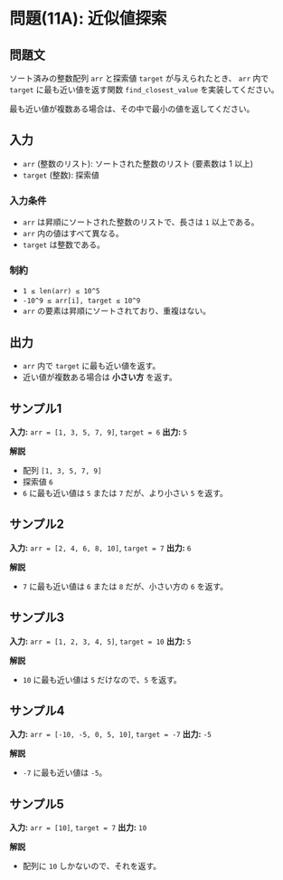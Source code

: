 # 問題(11A): 近似値探索

## 問題文

ソート済みの整数配列 `arr` と探索値 `target` が与えられたとき、 `arr` 内で `target` に最も近い値を返す関数 `find_closest_value` を実装してください。

最も近い値が複数ある場合は、その中で最小の値を返してください。

## 入力

- `arr` (整数のリスト): ソートされた整数のリスト (要素数は 1 以上)
- `target` (整数): 探索値

### 入力条件

- `arr` は昇順にソートされた整数のリストで、長さは `1` 以上である。
- `arr` 内の値はすべて異なる。
- `target` は整数である。

### 制約

- `1 ≤ len(arr) ≤ 10^5`
- `-10^9 ≤ arr[i], target ≤ 10^9`
- `arr` の要素は昇順にソートされており、重複はない。

## 出力

- `arr` 内で `target` に最も近い値を返す。
- 近い値が複数ある場合は **小さい方** を返す。

## サンプル1

**入力:** `arr = [1, 3, 5, 7, 9]`, `target = 6`
**出力:** `5`

**解説**

- 配列 `[1, 3, 5, 7, 9]`
- 探索値 `6`
- `6` に最も近い値は `5` または `7` だが、より小さい `5` を返す。

## サンプル2

**入力:** `arr = [2, 4, 6, 8, 10]`, `target = 7`
**出力:** `6`

**解説**

- `7` に最も近い値は `6` または `8` だが、小さい方の `6` を返す。

## サンプル3

**入力:** `arr = [1, 2, 3, 4, 5]`, `target = 10`
**出力:** `5`

**解説**

- `10` に最も近い値は `5` だけなので、`5` を返す。

## サンプル4

**入力:** `arr = [-10, -5, 0, 5, 10]`, `target = -7`
**出力:** `-5`

**解説**

- `-7` に最も近い値は `-5`。

## サンプル5

**入力:** `arr = [10]`, `target = 7`
**出力:** `10`

**解説**

- 配列に `10` しかないので、それを返す。
